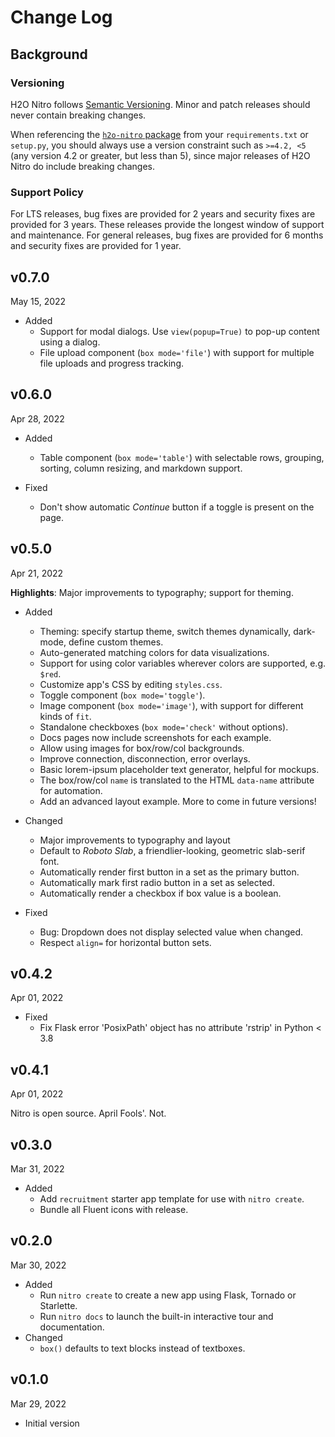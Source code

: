 # Change Log

## Background

### Versioning

H2O Nitro follows [Semantic Versioning](https://semver.org/). Minor and patch releases should never contain breaking
changes.

When referencing the [`h2o-nitro` package](https://pypi.org/project/h2o-nitro/) from your `requirements.txt`
or `setup.py`, you should always use a version constraint such as `>=4.2, <5` (any version 4.2 or greater, but less than
5), since major releases of H2O Nitro do include breaking changes.

### Support Policy

For LTS releases, bug fixes are provided for 2 years and security fixes are provided for 3 years. These releases provide
the longest window of support and maintenance. For general releases, bug fixes are provided for 6 months and security
fixes are provided for 1 year.

## v0.7.0

May 15, 2022

- Added
  - Support for modal dialogs. Use `view(popup=True)` to pop-up content using a dialog.
  - File upload component (`box mode='file'`) with support for multiple file uploads and progress tracking.

## v0.6.0

Apr 28, 2022

- Added
    - Table component (`box mode='table'`) with selectable rows, grouping, sorting, column resizing, and markdown
      support.

- Fixed
    - Don't show automatic *Continue* button if a toggle is present on the page.

## v0.5.0

Apr 21, 2022

**Highlights**: Major improvements to typography; support for theming.

- Added
    - Theming: specify startup theme, switch themes dynamically, dark-mode, define custom themes.
    - Auto-generated matching colors for data visualizations.
    - Support for using color variables wherever colors are supported, e.g. `$red`.
    - Customize app's CSS by editing `styles.css`.
    - Toggle component (`box mode='toggle'`).
    - Image component (`box mode='image'`), with support for different kinds of `fit`.
    - Standalone checkboxes (`box mode='check'` without options).
    - Docs pages now include screenshots for each example.
    - Allow using images for box/row/col backgrounds.
    - Improve connection, disconnection, error overlays.
    - Basic lorem-ipsum placeholder text generator, helpful for mockups.
    - The box/row/col `name` is translated to the HTML `data-name` attribute for automation.
    - Add an advanced layout example. More to come in future versions!

- Changed
    - Major improvements to typography and layout
    - Default to *Roboto Slab*, a friendlier-looking, geometric slab-serif font.
    - Automatically render first button in a set as the primary button.
    - Automatically mark first radio button in a set as selected.
    - Automatically render a checkbox if box value is a boolean.

- Fixed
    - Bug: Dropdown does not display selected value when changed.
    - Respect `align=` for horizontal button sets.

## v0.4.2

Apr 01, 2022

- Fixed
    - Fix Flask error 'PosixPath' object has no attribute 'rstrip' in Python < 3.8

## v0.4.1

Apr 01, 2022

Nitro is open source. April Fools'. Not.

## v0.3.0

Mar 31, 2022

- Added
    - Add `recruitment` starter app template for use with `nitro create`.
    - Bundle all Fluent icons with release.

## v0.2.0

Mar 30, 2022

- Added
    - Run `nitro create` to create a new app using Flask, Tornado or Starlette.
    - Run `nitro docs` to launch the built-in interactive tour and documentation.
- Changed
    - `box()` defaults to text blocks instead of textboxes.

## v0.1.0

Mar 29, 2022

- Initial version

